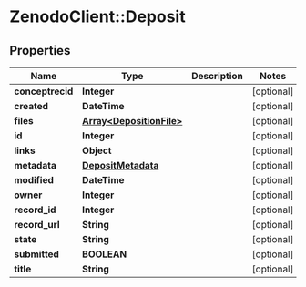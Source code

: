# ZenodoClient::Deposit

## Properties
Name | Type | Description | Notes
------------ | ------------- | ------------- | -------------
**conceptrecid** | **Integer** |  | [optional] 
**created** | **DateTime** |  | [optional] 
**files** | [**Array&lt;DepositionFile&gt;**](DepositionFile.md) |  | [optional] 
**id** | **Integer** |  | [optional] 
**links** | **Object** |  | [optional] 
**metadata** | [**DepositMetadata**](DepositMetadata.md) |  | [optional] 
**modified** | **DateTime** |  | [optional] 
**owner** | **Integer** |  | [optional] 
**record_id** | **Integer** |  | [optional] 
**record_url** | **String** |  | [optional] 
**state** | **String** |  | [optional] 
**submitted** | **BOOLEAN** |  | [optional] 
**title** | **String** |  | [optional] 


